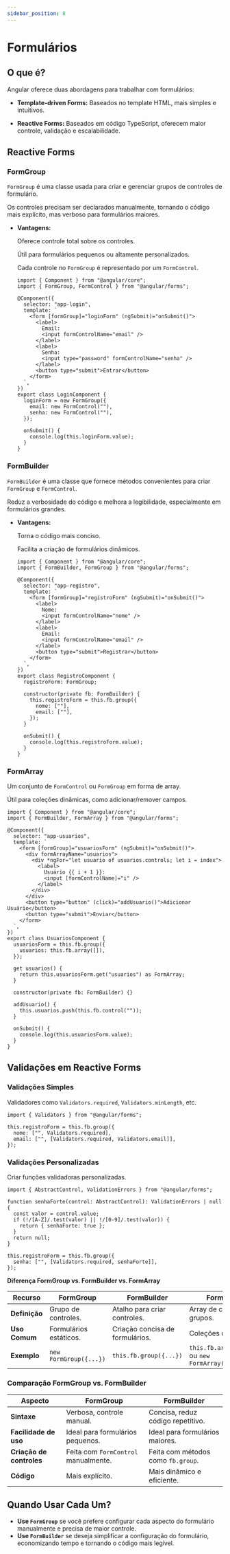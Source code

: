 ```yaml
---
sidebar_position: 8
---
```


# Formulários

## O que é?

Angular oferece duas abordagens para trabalhar com formulários:

- **Template-driven Forms:** Baseados no template HTML, mais simples e intuitivos.

- **Reactive Forms:** Baseados em código TypeScript, oferecem maior controle, validação e escalabilidade.

## Reactive Forms

### FormGroup

`FormGroup` é uma classe usada para criar e gerenciar grupos de controles de formulário.

Os controles precisam ser declarados manualmente, tornando o código mais explícito, mas verboso para formulários maiores.

- **Vantagens:**

  Oferece controle total sobre os controles.

  Útil para formulários pequenos ou altamente personalizados.

  Cada controle no `FormGroup` é representado por um `FormControl`.

  ```tsx showLineNumbers title="login.component.ts"
  import { Component } from "@angular/core";
  import { FormGroup, FormControl } from "@angular/forms";

  @Component({
    selector: "app-login",
    template: `
      <form [formGroup]="loginForm" (ngSubmit)="onSubmit()">
        <label>
          Email:
          <input formControlName="email" />
        </label>
        <label>
          Senha:
          <input type="password" formControlName="senha" />
        </label>
        <button type="submit">Entrar</button>
      </form>
    `,
  })
  export class LoginComponent {
    loginForm = new FormGroup({
      email: new FormControl(""),
      senha: new FormControl(""),
    });

    onSubmit() {
      console.log(this.loginForm.value);
    }
  }
  ```

### FormBuilder

`FormBuilder` é uma classe que fornece métodos convenientes para criar `FormGroup` e `FormControl`.

Reduz a verbosidade do código e melhora a legibilidade, especialmente em formulários grandes.

- **Vantagens:**

  Torna o código mais conciso.

  Facilita a criação de formulários dinâmicos.

  ```tsx showLineNumbers title="registro.component.ts"
  import { Component } from "@angular/core";
  import { FormBuilder, FormGroup } from "@angular/forms";

  @Component({
    selector: "app-registro",
    template: `
      <form [formGroup]="registroForm" (ngSubmit)="onSubmit()">
        <label>
          Nome:
          <input formControlName="nome" />
        </label>
        <label>
          Email:
          <input formControlName="email" />
        </label>
        <button type="submit">Registrar</button>
      </form>
    `,
  })
  export class RegistroComponent {
    registroForm: FormGroup;

    constructor(private fb: FormBuilder) {
      this.registroForm = this.fb.group({
        nome: [""],
        email: [""],
      });
    }

    onSubmit() {
      console.log(this.registroForm.value);
    }
  }
  ```

### FormArray

Um conjunto de `FormControl` ou `FormGroup` em forma de array.

Útil para coleções dinâmicas, como adicionar/remover campos.

```tsx showLineNumbers title="usuarios.component.ts"
import { Component } from "@angular/core";
import { FormBuilder, FormArray } from "@angular/forms";

@Component({
  selector: "app-usuarios",
  template: `
    <form [formGroup]="usuariosForm" (ngSubmit)="onSubmit()">
      <div formArrayName="usuarios">
        <div *ngFor="let usuario of usuarios.controls; let i = index">
          <label>
            Usuário {{ i + 1 }}:
            <input [formControlName]="i" />
          </label>
        </div>
      </div>
      <button type="button" (click)="addUsuario()">Adicionar Usuário</button>
      <button type="submit">Enviar</button>
    </form>
  `,
})
export class UsuariosComponent {
  usuariosForm = this.fb.group({
    usuarios: this.fb.array([]),
  });

  get usuarios() {
    return this.usuariosForm.get("usuarios") as FormArray;
  }

  constructor(private fb: FormBuilder) {}

  addUsuario() {
    this.usuarios.push(this.fb.control(""));
  }

  onSubmit() {
    console.log(this.usuariosForm.value);
  }
}
```

## Validações em Reactive Forms

### Validações Simples

Validadores como `Validators.required`, `Validators.minLength`, etc.

```tsx showLineNumbers
import { Validators } from "@angular/forms";

this.registroForm = this.fb.group({
  nome: ["", Validators.required],
  email: ["", [Validators.required, Validators.email]],
});
```

### Validações Personalizadas

Criar funções validadoras personalizadas.

```tsx showLineNumbers
import { AbstractControl, ValidationErrors } from "@angular/forms";

function senhaForte(control: AbstractControl): ValidationErrors | null {
  const valor = control.value;
  if (!/[A-Z]/.test(valor) || !/[0-9]/.test(valor)) {
    return { senhaForte: true };
  }
  return null;
}

this.registroForm = this.fb.group({
  senha: ["", [Validators.required, senhaForte]],
});
```

**Diferença FormGroup vs. FormBuilder vs. FormArray**

| **Recurso**   | **FormGroup**          | **FormBuilder**                 | **FormArray**                                      |
| ------------- | ---------------------- | ------------------------------- | -------------------------------------------------- |
| **Definição** | Grupo de controles.    | Atalho para criar controles.    | Array de controles ou grupos.                      |
| **Uso Comum** | Formulários estáticos. | Criação concisa de formulários. | Coleções dinâmicas.                                |
| **Exemplo**   | `new FormGroup({...})` | `this.fb.group({...})`          | `this.fb.array([...])` ou `new FormArray([{...}])` |

### Comparação FormGroup vs. FormBuilder

| Aspecto                  | **FormGroup**                        | **FormBuilder**                    |
| ------------------------ | ------------------------------------ | ---------------------------------- |
| **Sintaxe**              | Verbosa, controle manual.            | Concisa, reduz código repetitivo.  |
| **Facilidade de uso**    | Ideal para formulários pequenos.     | Ideal para formulários maiores.    |
| **Criação de controles** | Feita com `FormControl` manualmente. | Feita com métodos como `fb.group`. |
| **Código**               | Mais explícito.                      | Mais dinâmico e eficiente.         |

## Quando Usar Cada Um?

- **Use `FormGroup`** se você prefere configurar cada aspecto do formulário manualmente e precisa de maior controle.
- **Use `FormBuilder`** se deseja simplificar a configuração do formulário, economizando tempo e tornando o código mais legível.
